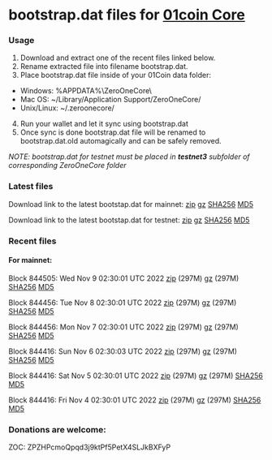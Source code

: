 # bootstrap.dat files for [01coin Core](https://01coin.io)

### Usage

1. Download and extract one of the recent files linked below.
2. Rename extracted file into filename bootstrap.dat.
3. Place bootstrap.dat file inside of your 01Coin data folder:
 - Windows: %APPDATA%\ZeroOneCore\
 - Mac OS: ~/Library/Application Support/ZeroOneCore/
 - Unix/Linux: ~/.zeroonecore/
4. Run your wallet and let it sync using bootstrap.dat
5. Once sync is done bootstrap.dat file will be renamed to bootstrap.dat.old automagically and can be safely removed.

_NOTE: bootstrap.dat for testnet must be placed in **testnet3** subfolder of corresponding ZeroOneCore folder_

### Latest files
Download link to the latest bootstap.dat for mainnet: [zip](https://files.01coin.io/mainnet/bootstrap.dat.zip) [gz](https://files.01coin.io/mainnet/bootstrap.dat.tar.gz) [SHA256](https://files.01coin.io/mainnet/sha256.txt) [MD5](https://files.01coin.io/mainnet/md5.txt)

Download link to the latest bootstap.dat for testnet: [zip](https://files.01coin.io/testnet/bootstrap.dat.zip) [gz](https://files.01coin.io/testnet/bootstrap.dat.tar.gz) [SHA256](https://files.01coin.io/testnet/sha256.txt) [MD5](https://files.01coin.io/testnet/md5.txt)

### Recent files

#### For mainnet:

Block 844505: Wed Nov  9 02:30:01 UTC 2022 [zip](https://files.01coin.io/mainnet/2022-11-09/bootstrap.dat.zip) (297M) [gz](https://files.01coin.io/mainnet/2022-11-09/bootstrap.dat.tar.gz) (297M) [SHA256](https://files.01coin.io/mainnet/2022-11-09/sha256.txt) [MD5](https://files.01coin.io/mainnet/2022-11-09/md5.txt)

Block 844456: Tue Nov  8 02:30:01 UTC 2022 [zip](https://files.01coin.io/mainnet/2022-11-08/bootstrap.dat.zip) (297M) [gz](https://files.01coin.io/mainnet/2022-11-08/bootstrap.dat.tar.gz) (297M) [SHA256](https://files.01coin.io/mainnet/2022-11-08/sha256.txt) [MD5](https://files.01coin.io/mainnet/2022-11-08/md5.txt)

Block 844456: Mon Nov  7 02:30:01 UTC 2022 [zip](https://files.01coin.io/mainnet/2022-11-07/bootstrap.dat.zip) (297M) [gz](https://files.01coin.io/mainnet/2022-11-07/bootstrap.dat.tar.gz) (297M) [SHA256](https://files.01coin.io/mainnet/2022-11-07/sha256.txt) [MD5](https://files.01coin.io/mainnet/2022-11-07/md5.txt)

Block 844416: Sun Nov  6 02:30:03 UTC 2022 [zip](https://files.01coin.io/mainnet/2022-11-06/bootstrap.dat.zip) (297M) [gz](https://files.01coin.io/mainnet/2022-11-06/bootstrap.dat.tar.gz) (297M) [SHA256](https://files.01coin.io/mainnet/2022-11-06/sha256.txt) [MD5](https://files.01coin.io/mainnet/2022-11-06/md5.txt)

Block 844416: Sat Nov  5 02:30:01 UTC 2022 [zip](https://files.01coin.io/mainnet/2022-11-05/bootstrap.dat.zip) (297M) [gz](https://files.01coin.io/mainnet/2022-11-05/bootstrap.dat.tar.gz) (297M) [SHA256](https://files.01coin.io/mainnet/2022-11-05/sha256.txt) [MD5](https://files.01coin.io/mainnet/2022-11-05/md5.txt)

Block 844416: Fri Nov  4 02:30:01 UTC 2022 [zip](https://files.01coin.io/mainnet/2022-11-04/bootstrap.dat.zip) (297M) [gz](https://files.01coin.io/mainnet/2022-11-04/bootstrap.dat.tar.gz) (297M) [SHA256](https://files.01coin.io/mainnet/2022-11-04/sha256.txt) [MD5](https://files.01coin.io/mainnet/2022-11-04/md5.txt)


### Donations are welcome:

ZOC: ZPZHPcmoQpqd3j9ktPf5PetX4SLJkBXFyP

